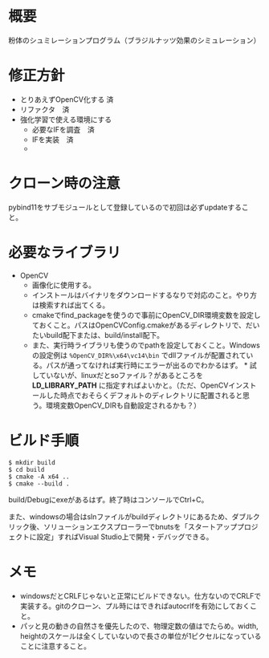 # 概要

粉体のシュミレーションプログラム（ブラジルナッツ効果のシミュレーション）

# 修正方針

* とりあえずOpenCV化する 済
* リファクタ　済
* 強化学習で使える環境にする
  * 必要なIFを調査　済
  * IFを実装　済
  * 


# クローン時の注意

pybind11をサブモジュールとして登録しているので初回は必ずupdateすること。

# 必要なライブラリ

* OpenCV
  * 画像化に使用する。
  * インストールはバイナリをダウンロードするなりで対応のこと。やり方は検索すれば出てくる。
  * cmakeでfind_packageを使うので事前にOpenCV_DIR環境変数を設定しておくこと。パスはOpenCVConfig.cmakeがあるディレクトリで、だいたいbuild配下または、build/install配下。
  * また、実行時ライブラリも使うのでpathを設定しておくこと。Windowsの設定例は `%OpenCV_DIR%\x64\vc14\bin` でdllファイルが配置されている。パスが通ってなければ実行時にエラーが出るのでわかるはず。
        * 試していないが、linuxだとsoファイル？があるところを **LD_LIBRARY_PATH** に指定すればよいかと。（ただ、OpenCVインストールした時点でおそらくデフォルトのディレクトリに配置されると思う。環境変数OpenCV_DIRも自動設定されるかも？）

# ビルド手順

```
$ mkdir build
$ cd build
$ cmake -A x64 .. 
$ cmake --build .
```

build/Debugにexeがあるはず。終了時はコンソールでCtrl+C。

また、windowsの場合はslnファイルがbuildディレクトリにあるため、ダブルクリック後、ソリューションエクスプローラーでbnutsを「スタートアッププロジェクトに設定」すればVisual Studio上で開発・デバッグできる。

# メモ

* windowsだとCRLFじゃないと正常にビルドできない。仕方ないのでCRLFで実装する。gitのクローン、プル時にはできればautocrlfを有効にしておくこと。
* パッと見の動きの自然さを優先したので、物理定数の値はでたらめ。width, heightのスケールは全くしていないので長さの単位が1ピクセルになっていることに注意すること。